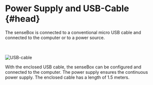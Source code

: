 # Power Supply and USB-Cable {#head}
<div class="description">The senseBox is connected to a conventional micro USB cable and connected to the computer or to a power source.</div>

<div class="line">
    <br>
    <br>
</div>

![USB-cable](../../../../pictures/USB_cable.png)

With the enclosed USB cable, the senseBox can be configured and connected to the computer. The power supply ensures the continuous power supply. The enclosed cable has a length of 1.5 meters.
